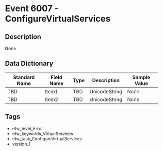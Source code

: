 # Event 6007 - ConfigureVirtualServices

## Description
None

## Data Dictionary
|Standard Name|Field Name|Type|Description|Sample Value|
|---|---|---|---|---|
|TBD|Item1|TBD|UnicodeString|None|None|
|TBD|Item2|TBD|UnicodeString|None|None|

## Tags
* etw_level_Error
* etw_keywords_VirtualServices
* etw_task_ConfigureVirtualServices
* version_1
